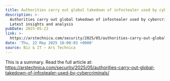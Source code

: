 ```yaml
---
title: Authorities carry out global takedown of infostealer used by cybercriminals
description: >-
  Authorities carry out global takedown of infostealer used by cybercriminals -
  Latest insights and analysis
pubDate: 2025-05-22
link: >-
  https://arstechnica.com/security/2025/05/authorities-carry-out-global-takedown-of-infostealer-used-by-cybercriminals/
date: 'Thu, 22 May 2025 16:00:03 +0000'
source: Biz & IT – Ars Technica
---
```



This is a summary. Read the full article at: https://arstechnica.com/security/2025/05/authorities-carry-out-global-takedown-of-infostealer-used-by-cybercriminals/
